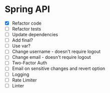 # Spring API
- [x] Refactor code
- [ ] Refactor tests
- [ ] Update dependencies
- [ ] Add final?
- [ ] Use var?
- [ ] Change username - doesn't require logout
- [ ] Change email - doesn't require logout
- [ ] Two-Factor Auth
- [ ] Email on sensitive changes and revert option
- [ ] Logging
- [ ] Rate Limiter
- [ ] Linter
